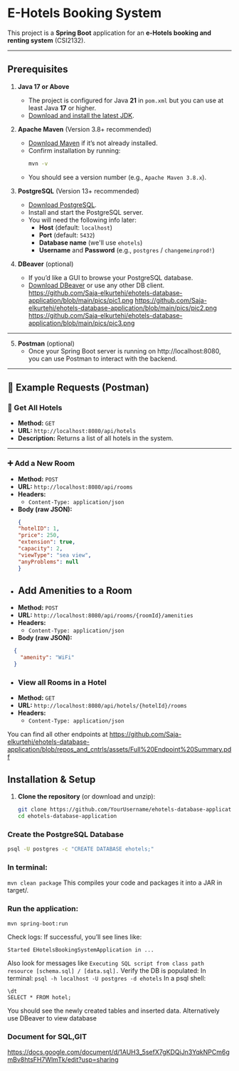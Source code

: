 # **E-Hotels Booking System**

This project is a **Spring Boot** application for an **e-Hotels booking and renting system** (CSI2132).

---

## **Prerequisites**

1. **Java 17 or Above**  
   - The project is configured for Java **21** in `pom.xml` but you can use at least Java **17** or higher.  
   - [Download and install the latest JDK](https://www.oracle.com/java/technologies/downloads/).  

2. **Apache Maven** (Version 3.8+ recommended)  
   - [Download Maven](https://maven.apache.org/download.cgi) if it’s not already installed.  
   - Confirm installation by running:
     ```bash
     mvn -v
     ```
   - You should see a version number (e.g., `Apache Maven 3.8.x`).  

3. **PostgreSQL** (Version 13+ recommended)  
   - [Download PostgreSQL](https://www.postgresql.org/download/).  
   - Install and start the PostgreSQL server.  
   - You will need the following info later:
     - **Host** (default: `localhost`)
     - **Port** (default: `5432`)
     - **Database name** (we'll use `ehotels`)
     - **Username** and **Password** (e.g., `postgres` / `changemeinprod!`)

4. **DBeaver** (optional)  
   - If you’d like a GUI to browse your PostgreSQL database.  
   - [Download DBeaver](https://dbeaver.io/download/) or use any other DB client.
https://github.com/Saja-elkurtehi/ehotels-database-application/blob/main/pics/pic1.png
https://github.com/Saja-elkurtehi/ehotels-database-application/blob/main/pics/pic2.png
https://github.com/Saja-elkurtehi/ehotels-database-application/blob/main/pics/pic3.png
---
5. **Postman** (optional)  
   -  Once your Spring Boot server is running on http://localhost:8080, you can use Postman to interact with the backend.

---

## 🧪 Example Requests (Postman)

### 🏨 Get All Hotels
- **Method:** `GET`  
- **URL:** `http://localhost:8080/api/hotels`  
- **Description:** Returns a list of all hotels in the system.

---

### ➕ Add a New Room
- **Method:** `POST`  
- **URL:** `http://localhost:8080/api/rooms`  
- **Headers:**
  - `Content-Type: application/json`
- **Body (raw JSON):**
   ```json 
   {
   "hotelID": 1,
   "price": 250,
   "extension": true,
   "capacity": 2,
   "viewType": "sea view",
   "anyProblems": null
   }
   ```
- ## Add Amenities to a Room
- **Method:** `POST`  
- **URL:** `http://localhost:8080/api/rooms/{roomId}/amenities`  
- **Headers:**
  - `Content-Type: application/json`
- **Body (raw JSON):**
 ```json 
   {
     "amenity": "WiFi"
   }
   ```
- ### View all Rooms in a Hotel
- **Method:** `GET`  
- **URL:** `http://localhost:8080/api/hotels/{hotelId}/rooms`  
- **Headers:**
  - `Content-Type: application/json`

You can find all other endpoints at https://github.com/Saja-elkurtehi/ehotels-database-application/blob/repos_and_cntrls/assets/Full%20Endpoint%20Summary.pdf




## **Installation & Setup**

1. **Clone the repository** (or download and unzip):
   ```bash
   git clone https://github.com/YourUsername/ehotels-database-application.git
   cd ehotels-database-application
### **Create the PostgreSQL Database**

```bash
psql -U postgres -c "CREATE DATABASE ehotels;"
```
### **In terminal:**
```mvn clean package```
This compiles your code and packages it into a JAR in target/.
### **Run the application:**
```mvn spring-boot:run```

Check logs:
If successful, you’ll see lines like:
```Tomcat started on port(s): 8080 (http)
Started EHotelsBookingSystemApplication in ...
```
Also look for messages like ```Executing SQL script from class path resource [schema.sql] / [data.sql].```
Verify the DB is populated:
In terminal:
```psql -h localhost -U postgres -d ehotels```
In a psql shell:
```\c ehotels
\dt
SELECT * FROM hotel;
```
You should see the newly created tables and inserted data.
Alternatively use DBeaver to view database 
### **Document for SQL,GIT**
https://docs.google.com/document/d/1AUH3_5sefX7gKDQiJn3YqkNPCm6gmBv8htsFH7WlmTk/edit?usp=sharing

